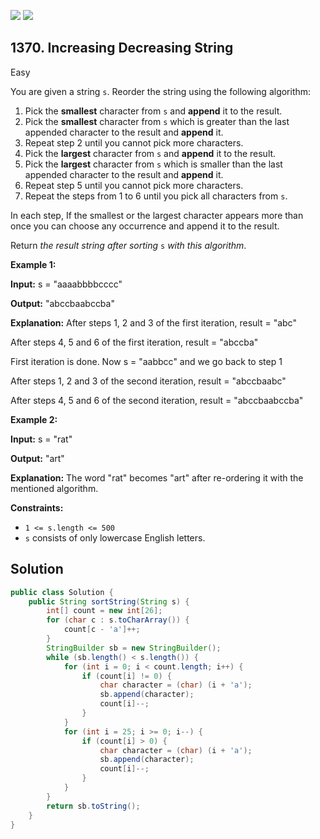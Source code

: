 [![](https://img.shields.io/github/stars/javadev/LeetCode-in-Java?label=Stars&style=flat-square)](https://github.com/javadev/LeetCode-in-Java)
[![](https://img.shields.io/github/forks/javadev/LeetCode-in-Java?label=Fork%20me%20on%20GitHub%20&style=flat-square)](https://github.com/javadev/LeetCode-in-Java/fork)

## 1370\. Increasing Decreasing String

Easy

You are given a string `s`. Reorder the string using the following algorithm:

1.  Pick the **smallest** character from `s` and **append** it to the result.
2.  Pick the **smallest** character from `s` which is greater than the last appended character to the result and **append** it.
3.  Repeat step 2 until you cannot pick more characters.
4.  Pick the **largest** character from `s` and **append** it to the result.
5.  Pick the **largest** character from `s` which is smaller than the last appended character to the result and **append** it.
6.  Repeat step 5 until you cannot pick more characters.
7.  Repeat the steps from 1 to 6 until you pick all characters from `s`.

In each step, If the smallest or the largest character appears more than once you can choose any occurrence and append it to the result.

Return _the result string after sorting_ `s` _with this algorithm_.

**Example 1:**

**Input:** s = "aaaabbbbcccc"

**Output:** "abccbaabccba"

**Explanation:** After steps 1, 2 and 3 of the first iteration, result = "abc" 

After steps 4, 5 and 6 of the first iteration, result = "abccba"

First iteration is done. Now s = "aabbcc" and we go back to step 1 

After steps 1, 2 and 3 of the second iteration, result = "abccbaabc"

After steps 4, 5 and 6 of the second iteration, result = "abccbaabccba"

**Example 2:**

**Input:** s = "rat"

**Output:** "art"

**Explanation:** The word "rat" becomes "art" after re-ordering it with the mentioned algorithm.

**Constraints:**

*   `1 <= s.length <= 500`
*   `s` consists of only lowercase English letters.

## Solution

```java
public class Solution {
    public String sortString(String s) {
        int[] count = new int[26];
        for (char c : s.toCharArray()) {
            count[c - 'a']++;
        }
        StringBuilder sb = new StringBuilder();
        while (sb.length() < s.length()) {
            for (int i = 0; i < count.length; i++) {
                if (count[i] != 0) {
                    char character = (char) (i + 'a');
                    sb.append(character);
                    count[i]--;
                }
            }
            for (int i = 25; i >= 0; i--) {
                if (count[i] > 0) {
                    char character = (char) (i + 'a');
                    sb.append(character);
                    count[i]--;
                }
            }
        }
        return sb.toString();
    }
}
```